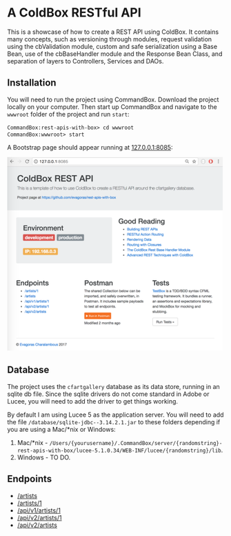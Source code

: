 # A ColdBox RESTful API
This is a showcase of how to create a REST API using ColdBox. It contains many concepts, such as versioning through modules, request validation using the cbValidation module, custom and safe serialization using a Base Bean, use of the cbBaseHandler module and the Response Bean Class, and separation of layers to Controllers, Services and DAOs.

## Installation
You will need to run the project using CommandBox. Download the project locally on your computer. Then start up CommandBox and navigate to the `wwwroot` folder of the project and run `start`:

```
CommandBox:rest-apis-with-box> cd wwwroot
CommandBox:wwwroot> start
```

A Bootstrap page should appear running at [127.0.0.1:8085](http://127.0.0.1:8085):

<img src="https://github.com/evagoras/rest-apis-with-box/blob/master/homepage.png" alt="Hoepage" width="500">

## Database
The project uses the `cfartgallery` database as its data store, running in an sqlite db file. Since the sqlite drivers do not come standard in Adobe or Lucee, you will need to add the driver to get things working.

By default I am using Lucee 5 as the application server. You will need to add the file `/database/sqlite-jdbc--3.14.2.1.jar` to these folders depending if you are using a Mac/*nix or Windows:

1. Mac/*nix - `/Users/{yourusername}/.CommandBox/server/{randomstring}-rest-apis-with-box/lucee-5.1.0.34/WEB-INF/lucee/{randomstring}/lib`.
2. Windows - TO DO.

## Endpoints
* [/artists](http://127.0.0.1:8085/artists)
* [/artists/1](http://127.0.0.1:8085/artists/1)
* [/api/v1/artists/1](http://127.0.0.1:8085/api/v1/artists/1)
* [/api/v2/artists/1](http://127.0.0.1:8085/api/v2/artists/1)
* [/api/v2/artists](http://127.0.0.1:8085/api/v2/artists)
